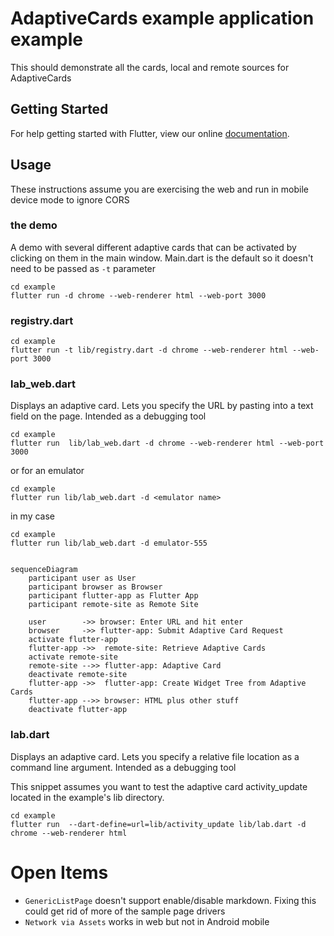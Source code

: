 # AdaptiveCards example application example

This should demonstrate all the cards, local and remote sources for AdaptiveCards

## Getting Started

For help getting started with Flutter, view our online
[documentation](https://flutter.io/).


## Usage
These instructions assume you are exercising the web and run in mobile device mode to ignore CORS

### the demo

A demo with several different adaptive cards that can be activated by clicking on them in the main window.
Main.dart is the default so it doesn't need to be passed as `-t` parameter
```
cd example
flutter run -d chrome --web-renderer html --web-port 3000
```

### registry.dart
```
cd example
flutter run -t lib/registry.dart -d chrome --web-renderer html --web-port 3000
```

### lab_web.dart
Displays an adaptive card. Lets you specify the URL by pasting into a text field on the page.  Intended as a debugging tool

```
cd example
flutter run  lib/lab_web.dart -d chrome --web-renderer html --web-port 3000
```

or for an emulator
```
cd example
flutter run lib/lab_web.dart -d <emulator name>
```
in my case
```
cd example
flutter run lib/lab_web.dart -d emulator-555
```


```mermaid

sequenceDiagram
    participant user as User
    participant browser as Browser
    participant flutter-app as Flutter App
    participant remote-site as Remote Site

    user        ->> browser: Enter URL and hit enter
    browser     ->> flutter-app: Submit Adaptive Card Request
    activate flutter-app
    flutter-app ->>  remote-site: Retrieve Adaptive Cards
    activate remote-site
    remote-site -->> flutter-app: Adaptive Card
    deactivate remote-site
    flutter-app ->>  flutter-app: Create Widget Tree from Adaptive Cards
    flutter-app -->> browser: HTML plus other stuff
    deactivate flutter-app
```

### lab.dart
Displays an adaptive card. Lets you specify a relative file location as a command line argument.  Intended as a debugging tool

This snippet assumes you want to test the adaptive card activity_update located in the example's lib directory.
```
cd example
flutter run  --dart-define=url=lib/activity_update lib/lab.dart -d chrome --web-renderer html
```

# Open Items

* `GenericListPage` doesn't support enable/disable markdown. Fixing this could get rid of more of the sample page drivers
* `Network via Assets` works in web but not in Android mobile